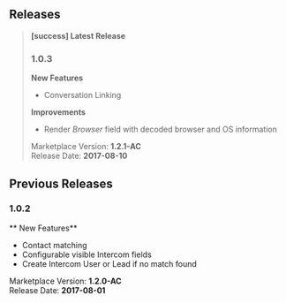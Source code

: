 ## Releases

> **[success] Latest Release**
>
> ### 1.0.3
>  
> **New Features**
>  * Conversation Linking
>
> **Improvements**  
>  * Render *Browser* field with decoded browser and OS information
>
> Marketplace Version: **1.2.1-AC**  
> Release Date: **2017-08-10**

## Previous Releases
 
### 1.0.2

** New Features**
 * Contact matching
 * Configurable visible Intercom fields
 * Create Intercom User or Lead if no match found
 
Marketplace Version: **1.2.0-AC**  
Release Date: **2017-08-01**